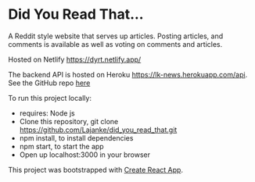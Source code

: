 # Did You Read That...

A Reddit style website that serves up articles. Posting articles, and comments is available as well as voting on comments and articles.

Hosted on Netlify https://dyrt.netlify.app/

The backend API is hosted on Heroku https://lk-news.herokuapp.com/api. See the GitHub repo [here](https://github.com/Lajanke/ncnews)

To run this project locally:

- requires: Node js
- Clone this repository, git clone https://github.com/Lajanke/did_you_read_that.git
- npm install, to install dependencies
- npm start, to start the app
- Open up localhost:3000 in your browser

This project was bootstrapped with [Create React App](https://github.com/facebook/create-react-app).

